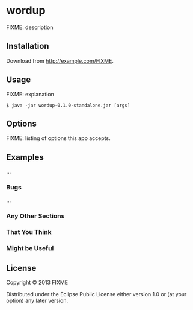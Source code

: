 # wordup

FIXME: description

## Installation

Download from http://example.com/FIXME.

## Usage

FIXME: explanation

    $ java -jar wordup-0.1.0-standalone.jar [args]

## Options

FIXME: listing of options this app accepts.

## Examples

...

### Bugs

...

### Any Other Sections
### That You Think
### Might be Useful

## License

Copyright © 2013 FIXME

Distributed under the Eclipse Public License either version 1.0 or (at
your option) any later version.
